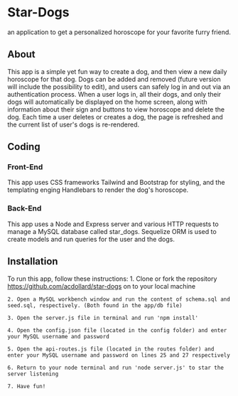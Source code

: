 # Star-Dogs
an application to get a personalized horoscope for your favorite furry friend.


## About
This app is a simple yet fun way to create a dog, and then view a new daily horoscope for that dog. Dogs can be added and removed (future version will include the possibility to edit), and users can safely log in and out via an authentication process. When a user logs in, all their dogs, and only their dogs will automatically be displayed on the home screen, along with information about their sign and buttons to view horoscope and delete the dog. Each time a user deletes or creates a dog, the page is refreshed and the current list of user's dogs is re-rendered. 

## Coding 
### Front-End
This app uses CSS frameworks Tailwind and Bootstrap for styling, and the templating enging Handlebars to render the dog's horoscope. 
### Back-End
This app uses a Node and Express server and various HTTP requests to manage a MySQL database called star_dogs. Sequelize ORM is used to create models and run queries for the user and the dogs.

## Installation
To run this app, follow these instructions: 
    1. Clone or fork the repository https://github.com/acdollard/star-dogs on to your local machine

    2. Open a MySQL workbench window and run the content of schema.sql and seed.sql, respectively. (Both found in the app/db file)

    3. Open the server.js file in terminal and run 'npm install'

    4. Open the config.json file (located in the config folder) and enter your MySQL username and password

    5. Open the api-routes.js file (located in the routes folder) and enter your MySQL username and password on lines 25 and 27 respectively

    6. Return to your node terminal and run 'node server.js' to star the server listening
    
    7. Have fun!
